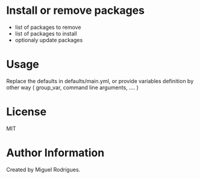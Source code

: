 # Install or remove packages

* list of packages to remove
* list of packages to install
* optionaly update packages

# Usage

Replace the defaults in defaults/main.yml, or provide variables definition by other way ( group_var, command line arguments, .... )

# License

MIT

# Author Information

Created by Miguel Rodrigues.

